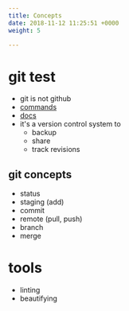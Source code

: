 ```yaml
---
title: Concepts
date: 2018-11-12 11:25:51 +0000
weight: 5

---
```

# git test

* git is not github
* [commands](../tools/git/README.md)
* [docs](https://services.github.com/on-demand/downloads/github-git-cheat-sheet.pdf)
* it's a version control system to
  * backup
  * share
  * track revisions

## git concepts

* status
* staging (add)
* commit
* remote (pull, push)
* branch
* merge

# tools

* linting
* beautifying